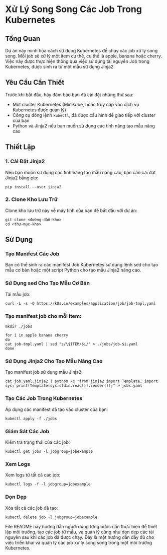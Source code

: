 # Xử Lý Song Song Các Job Trong Kubernetes

## Tổng Quan

Dự án này minh họa cách sử dụng Kubernetes để chạy các job xử lý song song. Mỗi job sẽ xử lý một item cụ thể, cụ thể là apple, banana hoặc cherry. Việc này được thực hiện thông qua việc sử dụng tài nguyên Job trong Kubernetes, được sinh ra từ một mẫu sử dụng Jinja2.

## Yêu Cầu Cần Thiết

Trước khi bắt đầu, hãy đảm bảo bạn đã cài đặt những thứ sau:

- Một cluster Kubernetes (Minikube, hoặc truy cập vào dịch vụ Kubernetes được quản lý)
- Công cụ dòng lệnh `kubectl`, đã được cấu hình để giao tiếp với cluster của bạn
- Python và Jinja2 nếu bạn muốn sử dụng các tính năng tạo mẫu nâng cao

## Thiết Lập

### 1. Cài Đặt Jinja2

Nếu bạn muốn sử dụng các tính năng tạo mẫu nâng cao, bạn cần cài đặt Jinja2 bằng pip:

```
pip install --user jinja2
```

### 2. Clone Kho Lưu Trữ

Clone kho lưu trữ này về máy tính của bạn để bắt đầu với dự án:

```
git clone <đường-dẫn-kho>
cd <thư-mục-kho>
```

## Sử Dụng

### Tạo Manifest Các Job

Bạn có thể sinh ra các manifest Job Kubernetes sử dụng lệnh sed cho tạo mẫu cơ bản hoặc một script Python cho tạo mẫu Jinja2 nâng cao.

### Sử Dụng sed Cho Tạo Mẫu Cơ Bản

Tải mẫu job:

```
curl -L -s -O https://k8s.io/examples/application/job/job-tmpl.yaml
```

### Tạo manifest job cho mỗi item:

```
mkdir ./jobs

for i in apple banana cherry
do
cat job-tmpl.yaml | sed "s/\$ITEM/$i/" > ./jobs/job-$i.yaml
done
```

### Sử Dụng Jinja2 Cho Tạo Mẫu Nâng Cao

Tạo manifest job sử dụng mẫu Jinja2:

```
cat job.yaml.jinja2 | python -c "from jinja2 import Template; import sys; print(Template(sys.stdin.read()).render());" > jobs.yaml
```

### Tạo Các Job Trong Kubernetes

Áp dụng các manifest đã tạo vào cluster của bạn:

```
kubectl apply -f ./jobs
```

### Giám Sát Các Job

Kiểm tra trạng thái của các job:

```
kubectl get jobs -l jobgroup=jobexample
```

### Xem Logs

Xem logs từ tất cả các job:

```
kubectl logs -f -l jobgroup=jobexample
```

### Dọn Dẹp

Xóa tất cả các job đã tạo:

```
kubectl delete job -l jobgroup=jobexample
```

File README này hướng dẫn người dùng từng bước cần thực hiện để thiết lập môi trường, tạo các job từ mẫu, và quản lý cũng như dọn dẹp các tài nguyên sau khi các job đã được chạy. Đây là một hướng dẫn đầy đủ cho việc triển khai và quản lý các job xử lý song song trong một môi trường Kubernetes.
